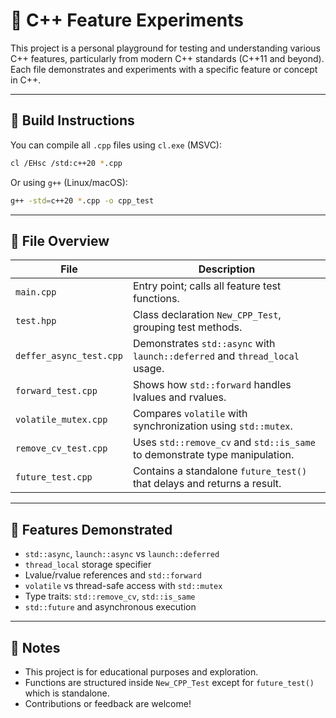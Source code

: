 # 📘 C++ Feature Experiments

This project is a personal playground for testing and understanding various C++ features, particularly from modern C++ standards (C++11 and beyond). Each file demonstrates and experiments with a specific feature or concept in C++.

---

## 🔧 Build Instructions

You can compile all `.cpp` files using `cl.exe` (MSVC):

```sh
cl /EHsc /std:c++20 *.cpp
```

Or using `g++` (Linux/macOS):

```sh
g++ -std=c++20 *.cpp -o cpp_test
```

---

## 📂 File Overview

| File                   | Description                                                                 |
|------------------------|-----------------------------------------------------------------------------|
| `main.cpp`             | Entry point; calls all feature test functions.                              |
| `test.hpp`             | Class declaration `New_CPP_Test`, grouping test methods.                    |
| `deffer_async_test.cpp`| Demonstrates `std::async` with `launch::deferred` and `thread_local` usage. |
| `forward_test.cpp`     | Shows how `std::forward` handles lvalues and rvalues.                       |
| `volatile_mutex.cpp`   | Compares `volatile` with synchronization using `std::mutex`.                |
| `remove_cv_test.cpp`   | Uses `std::remove_cv` and `std::is_same` to demonstrate type manipulation.  |
| `future_test.cpp`      | Contains a standalone `future_test()` that delays and returns a result.     |

---

## 🧪 Features Demonstrated

- `std::async`, `launch::async` vs `launch::deferred`
- `thread_local` storage specifier
- Lvalue/rvalue references and `std::forward`
- `volatile` vs thread-safe access with `std::mutex`
- Type traits: `std::remove_cv`, `std::is_same`
- `std::future` and asynchronous execution

---

## 📌 Notes

- This project is for educational purposes and exploration.
- Functions are structured inside `New_CPP_Test` except for `future_test()` which is standalone.
- Contributions or feedback are welcome!
